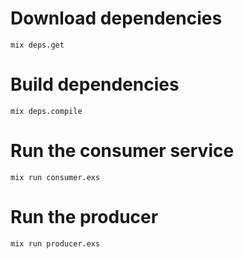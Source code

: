 # Download dependencies

```shell
mix deps.get
```

# Build dependencies

```shell
mix deps.compile
```

# Run the consumer service

```shell
mix run consumer.exs
```

# Run the producer

```shell
mix run producer.exs
```
